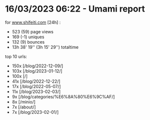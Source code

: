 # 16/03/2023 06:22 - Umami report
for www.shifeiti.com [24h] :

 - 523 (59) page views
 - 169 (-1) uniques
 - 132 (9) bounces
 - 13h 38' 19'' (3h 15' 29'') totaltime


top 10 urls:
 - 150x [/blog/2022-12-09/]
 - 103x [/blog/2023-01-12/]
 - 100x [/]
 - 41x [/blog/2022-12-22/]
 - 17x [/blog/2022-05-07/]
 - 11x [/blog/2023-02-03/]
 - 9x [/blog/categories/%E6%8A%80%E6%9C%AF/]
 - 8x [/minio/]
 - 7x [/about/]
 - 7x [/blog/2023-02-01/]


